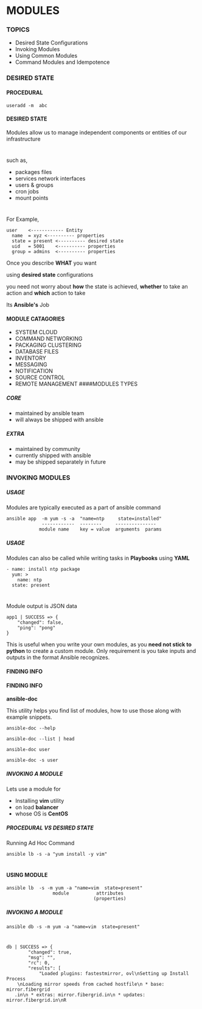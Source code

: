 # MODULES
### TOPICS
- Desired State Configurations
- Invoking Modules  
- Using Common Modules  
- Command Modules and Idempotence
### DESIRED STATE
#### PROCEDURAL
	useradd -m  abc
#### DESIRED STATE
Modules allow us to  manage independent components or entities of our infrastructure
#

such as,    

- packages files 
- services network interfaces 
- users & groups
- cron jobs 
- mount points
#

For Example,

	user    <------------ Entity
	  name  = xyz <---------- properties
	  state = present <---------- desired state
	  uid   = 5001    <---------- properties
	  group = admins  <---------- properties

Once you describe **WHAT** you want

  using **desired state** configurations

  you need not worry about **how** the state is achieved, 
**whether** to take an action and **which** action to take
  
Its **Ansible's** Job

#### MODULE CATAGORIES

- SYSTEM CLOUD 
- COMMAND NETWORKING 
- PACKAGING CLUSTERING 
- DATABASE FILES 
- INVENTORY 
- MESSAGING 
- NOTIFICATION 
- SOURCE CONTROL 
- REMOTE MANAGEMENT
####MODULES TYPES
##### CORE 
- maintained by ansible team 
- will always be shipped with ansible  
##### EXTRA
- maintained by community 
- currently shipped with ansible 
- may  be shipped separately in future

### INVOKING MODULES
##### USAGE
Modules are typically executed as a part of ansible command

	ansible app  -m yum -s -a  "name=ntp     state=installed"
	             ------------  --------     ---------------
	            module name    key = value  arguments  params
##### USAGE
Modules can also be called while writing tasks in **Playbooks** using **YAML**

	- name: install ntp package 
	  yum: >     
		name: ntp     
	  state: present
#
Module output is JSON data

	app1 | SUCCESS => {     
        "changed": false,     
        "ping": "pong" 
	}

This is useful when you write your own modules, as you **need not stick to python** to create a custom module. 
Only requirement is you take inputs and outputs in the format Ansible recognizes.

#### FINDING INFO

#### FINDING INFO 

**ansible-doc**

This utility helps you find list of modules, how to use those along with example snippets.

	ansible-doc --help
  
	ansible-doc --list | head
  
	ansible-doc user
  
	ansible-doc -s user

##### INVOKING A MODULE

Lets use a module for

- Installing **vim** utility 
- on load **balancer** 
- whose OS is **CentOS**

##### PROCEDURAL VS DESIRED STATE

Running Ad Hoc Command

	ansible lb -s -a "yum install -y vim"
#
#### USING MODULE
	ansible lb  -s -m yum -a "name=vim  state=present"
                     module          attributes
                                    (properties)

##### INVOKING A MODULE

	ansible db -s -m yum -a "name=vim  state=present"
#
 
	db | SUCCESS => { 
            "changed": true,
            "msg": "",
            "rc": 0,
            "results": [
                "Loaded plugins: fastestmirror, ovl\nSetting up Install Process
        \nLoading mirror speeds from cached hostfile\n * base: mirror.fibergrid
       .in\n * extras: mirror.fibergrid.in\n * updates: mirror.fibergrid.in\nR
